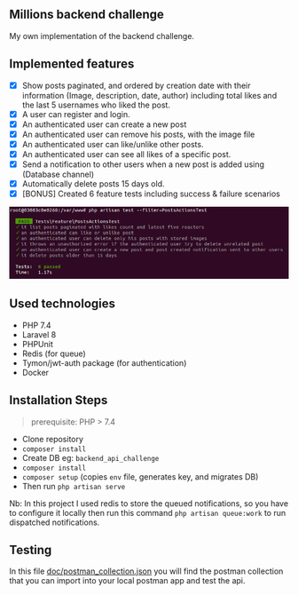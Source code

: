 ## Millions backend challenge
My own implementation of the backend challenge. 

## Implemented features
* [x] Show posts paginated, and ordered by creation date with their information (Image, description, date, author) including
  total likes and the last 5 usernames who liked the post.
* [x] A user can register and login.
* [x] An authenticated user can create a new post
* [x] An authenticated user can remove his posts, with the image file
* [x] An authenticated user can like/unlike other posts.
* [x] An authenticated user can see all likes of a specific post.
* [x] Send a notification to other users when a new post is added using (Database channel)
* [x] Automatically delete posts 15 days old.
* [x] [BONUS] Created 6 feature tests including success & failure scenarios

![](doc/tests.png)

## Used technologies

- PHP 7.4
- Laravel 8
- PHPUnit
- Redis (for queue)
- Tymon/jwt-auth package (for authentication)
- Docker

## Installation Steps

> prerequisite: PHP > 7.4

* Clone repository
* `composer install`
* Create DB eg: `backend_api_challenge`
* `composer install`
* `composer setup` (copies `env` file, generates key, and migrates DB)
* Then run ``` php artisan serve ```

Nb: In this project I used redis to store the queued notifications, so you have to configure it locally then run this command 
``php artisan queue:work`` 
to run dispatched notifications.

## Testing
In this file [doc/postman_collection.json](doc/postman_collection.json) you will find the postman collection that you can import into your local postman app and test the api.






